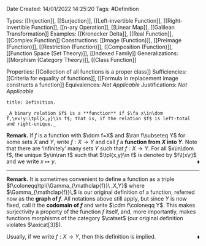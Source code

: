 <div class="topSpace"></div>

Date Created: 14/01/2022 14:25:20
Tags: #Definition

Types: [[Injection]], [[Surjection]], [[Left-invertible Function]], [[Right-invertible Function]], [[n-ary Operation]], [[Linear Map]], [[Galilean Transformation]]
Examples: [[Kronecker Delta]], [[Real Function]], [[Complex Function]]
Constructions: [[Image (Function)]], [[Preimage (Function)]], [[Restriction (Function)]], [[Composition (Function)]], [[Function Space (Set Theory)]], [[Indexed Family]]
Generalizations: [[Morphism (Category Theory)]], [[Class Function]]

Properties: [[Collection of all functions is a proper class]]
Sufficiencies: [[Criteria for equality of functions]], [[Formula in replacement image constructs a function]]
Equivalences: _Not Applicable_
Justifications: _Not Applicable_

``` ad-Definition
title: Definition.

_A binary relation $f$ is a **function** if $\fa x\in\dom f,\ex!y:\tpl{x,y}\in f$; that is, if the relation $f$ is left-total and right-unique._

```

**Remark.** If $f$ is a function with $\dom f=X$ and $\ran f\subseteq Y$ for some sets $X$ and $Y$, write $f:X\to Y$ and call $f$ a **function from $X$ into $Y$**. Note that there are $\textrm{`}$infinitely$\textrm{'}$ many sets $Y$ such that $f:X\to Y$. For all $x\in\dom f$, the unique $y\in\ran f$ such that $\tpl{x,y}\in f$ is denoted by $f\l(x\r)$ and we write $x\mapsto y$.<span style="float:right;">$\blacklozenge$</span>

---

**Remark.** It is sometimes convenient to define a function as a triple $f\coloneqq\tpl{\Gamma_{\mathclap{f}}\ ,X,Y}$ where $\Gamma_{\mathclap{f}}\,$ is our original definition of a function, referred now as the **graph of $f$**. All notations above still apply, but since $Y$ is now fixed, call it the **codomain of $f$** and write $\cdm f\coloneqq Y$. This makes surjectivity a property of the function $f$ itself, and, more importantly, makes functions morphisms of the category $\catset$ (our original definition violates $\axicat[3]$).

Usually, if we write $f:X\to Y$, then this definition is implied.<span style="float:right;">$\blacklozenge$</span>
